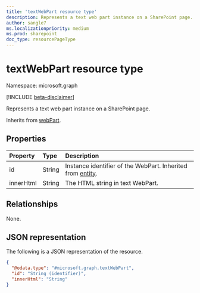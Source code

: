 ```yaml
---
title: 'textWebPart resource type'
description: Represents a text web part instance on a SharePoint page.
author: sangle7
ms.localizationpriority: medium
ms.prod: sharepoint
doc_type: resourcePageType
---
```


# textWebPart resource type

Namespace: microsoft.graph

[!INCLUDE [beta-disclaimer](../../includes/beta-disclaimer.md)]

Represents a text web part instance on a SharePoint page.

Inherits from [webPart](../resources/webpart.md).

## Properties

| Property  | Type   | Description                                                                          |
| :-------- | :----- | :----------------------------------------------------------------------------------- |
| id        | String | Instance identifier of the WebPart. Inherited from [entity](../resources/entity.md). |
| innerHtml | String | The HTML string in text WebPart.                                                     |

## Relationships

None.

## JSON representation

The following is a JSON representation of the resource.

<!-- {
  "blockType": "resource",
  "keyProperty": "id",
  "@odata.type": "microsoft.graph.textWebPart",
  "baseType": "microsoft.graph.webPart",
  "openType": false
}
-->

```json
{
  "@odata.type": "#microsoft.graph.textWebPart",
  "id": "String (identifier)",
  "innerHtml": "String"
}
```
